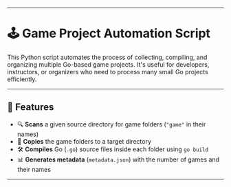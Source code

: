 

---

# 🕹️ Game Project Automation Script

This Python script automates the process of collecting, compiling, and organizing multiple Go-based game projects. It's useful for developers, instructors, or organizers who need to process many small Go projects efficiently.

---

## 📌 Features

* 🔍 **Scans** a given source directory for game folders (`"game"` in their names)
* 📁 **Copies** the game folders to a target directory
* 🛠️ **Compiles** Go (`.go`) source files inside each folder using `go build`
* 📊 **Generates metadata** (`metadata.json`) with the number of games and their names

---


